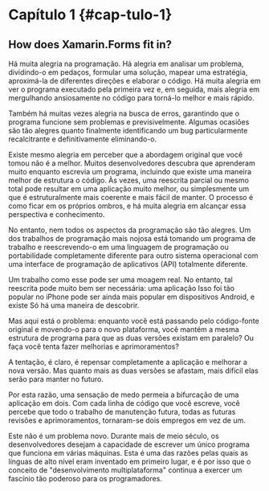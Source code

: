 # Capítulo 1 {#cap-tulo-1}

##  How does Xamarin.Forms fit in?

Há muita alegria na programação. Há alegria em analisar um problema, dividindo-o em pedaços, formular uma solução, mapear uma estratégia, aproximá-la de diferentes direções e elaborar o código. Há muita alegria em ver o programa executado pela primeira vez e, em seguida, mais alegria em mergulhando ansiosamente no código para torná-lo melhor e mais rápido.

Também há muitas vezes alegria na busca de erros, garantindo que o programa funcione sem problemas e previsivelmente. Algumas ocasiões são tão alegres quanto finalmente identificando um bug particularmente recalcitrante e definitivamente eliminando-o.

Existe mesmo alegria em perceber que a abordagem original que você tomou não é a melhor. Muitos desenvolvedores descubra que aprenderam muito enquanto escrevia um programa, incluindo que existe uma maneira melhor de estrutura o código. Às vezes, uma reescrita parcial ou mesmo total pode resultar em uma aplicação muito melhor, ou simplesmente um que é estruturalmente mais coerente e mais fácil de manter. O processo é como ficar em os próprios ombros, e há muita alegria em alcançar essa perspectiva e conhecimento.

No entanto, nem todos os aspectos da programação são tão alegres. Um dos trabalhos de programação mais nojosa está tomando um programa de trabalho e reescrevendo-o em uma linguagem de programação ou portabilidade completamente diferente para outro sistema operacional com uma interface de programação de aplicativos \(API\) totalmente diferente.

Um trabalho como esse pode ser uma moagem real. No entanto, tal reescrita pode muito bem ser necessária: uma aplicação Isso foi tão popular no iPhone pode ser ainda mais popular em dispositivos Android, e existe Só há uma maneira de descobrir.

Mas aqui está o problema: enquanto você está passando pelo código-fonte original e movendo-o para o novo plataforma, você mantém a mesma estrutura de programa para que as duas versões existam em paralelo? Ou faça você tenta fazer melhorias e aprimoramentos?

A tentação, é claro, é repensar completamente a aplicação e melhorar a nova versão. Mas quanto mais as duas versões se afastam, mais difícil elas serão para manter no futuro.

Por esta razão, uma sensação de medo permeia a bifurcação de uma aplicação em dois. Com cada linha de código que você escreve, você percebe que todo o trabalho de manutenção futura, todas as futuras revisões e aprimoramentos, tornaram-se dois empregos em vez de um.

Este não é um problema novo. Durante mais de meio século, os desenvolvedores desejam a capacidade de escrever um único programa que funciona em várias máquinas. Esta é uma das razões pelas quais as línguas de alto nível eram inventado em primeiro lugar, e é por isso que o conceito de "desenvolvimento multiplataforma" continua a exercer um fascínio tão poderoso para os programadores.



